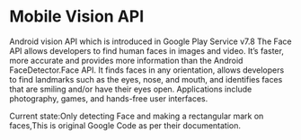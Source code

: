 # Mobile Vision API
Android vision API which is introduced in Google Play Service v7.8
The Face API allows developers to find human faces in images and video. 
It’s faster, more accurate and provides more information than the Android FaceDetector.Face API. 
It finds faces in any orientation, allows developers to find landmarks such as the eyes, nose, 
and mouth, and identifies faces that are smiling and/or have their eyes open. Applications include photography, games, 
and hands-free user interfaces.     

Current state:Only detecting Face and making a rectangular mark on faces,This is original Google Code as per their documentation. 
